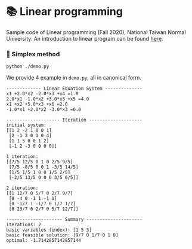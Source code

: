 # :books: Linear programming
Sample code of Linear programming (Fall 2020), National Taiwan Normal University. An introduction to linear program can be found [here](https://dgbshien.com/post/linear_programming.html).

### :notebook: Simplex method
```shell
python ./demo.py
```

We provide 4 example in `demo.py`, all in canonical form.
``` shell
------------- Linear Equation System --------------
x1 +2.0*x2 -2.0*x3 +x4 =1.0
2.0*x1 -1.0*x2 +3.0*x3 +x5 =4.0
x1 +x2 +5.0*x3 +x6 =2.0
-1.0*x1 +2.0*x2 -3.0*x3 =0.0

-------------------- Iteration --------------------
initial system:
[[1 2 -2 1 0 0 1]
 [2 -1 3 0 1 0 4]
 [1 1 5 0 0 1 2]
 [-1 2 -3 0 0 0 0]]

1 iteration:
[[7/5 12/5 0 1 0 2/5 9/5]
 [7/5 -8/5 0 0 1 -3/5 14/5]
 [1/5 1/5 1 0 0 1/5 2/5]
 [-2/5 13/5 0 0 0 3/5 6/5]]

2 iteration:
[[1 12/7 0 5/7 0 2/7 9/7]
 [0 -4 0 -1 1 -1 1]
 [0 -1/7 1 -1/7 0 1/7 1/7]
 [0 23/7 0 2/7 0 5/7 12/7]]

--------------------- Summary ---------------------
iterations: 2
basic variables (index): [1 5 3]
basic feasible solution: [9/7 0 1/7 0 1 0]
optimal: -1.7142857142857144
```